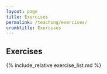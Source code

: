 ```yaml
---
layout: page
title: Exercises
permalink: /teaching/exercises/
crumbtitle: Exercises
---
```


## Exercises

{% include_relative exercise_list.md %}